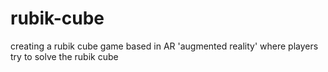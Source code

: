 # rubik-cube
creating  a rubik cube game based in AR 'augmented reality' where players try to solve the rubik cube
